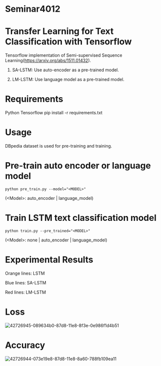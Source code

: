 # Seminar4012
# Transfer Learning for Text Classification with Tensorflow
Tensorflow implementation of Semi-supervised Sequence Learning(https://arxiv.org/abs/1511.01432).

   1) SA-LSTM: Use auto-encoder as a pre-trained model.
   
   2) LM-LSTM: Use language model as a pre-trained model.
# Requirements

  Python 
  Tensorflow
  pip install -r requirements.txt
# Usage

DBpedia dataset is used for pre-training and training.
# Pre-train auto encoder or language model

`python pre_train.py --model="<MODEL>"`

(\<Model>: auto_encoder | language_model)
# Train LSTM text classification model

`python train.py --pre_trained="<MODEL>"`

(\<Model>: none | auto_encoder | language_model)
# Experimental Results

  Orange lines: LSTM
  
  Blue lines: SA-LSTM
  
  Red lines: LM-LSTM

# Loss
![42726945-089634b0-87d8-11e8-8f3e-0e986f1d4b51](https://user-images.githubusercontent.com/102894040/217367388-47d9dcea-8279-4b9d-b58f-5460509fb3a4.PNG)
# Accuracy
![42726944-073e19e8-87d8-11e8-8a60-788fb109ea11](https://user-images.githubusercontent.com/102894040/217367553-93381cb7-90c8-428c-b2fe-615b61845a6a.PNG)
